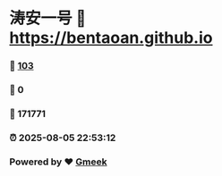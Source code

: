 # 涛安一号 :link: https://bentaoan.github.io 
### :page_facing_up: [103](https://bentaoan.github.io/tag.html) 
### :speech_balloon: 0 
### :hibiscus: 171771 
### :alarm_clock: 2025-08-05 22:53:12 
### Powered by :heart: [Gmeek](https://github.com/Meekdai/Gmeek)
